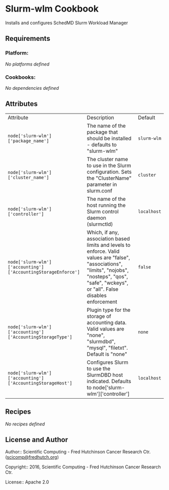 Slurm-wlm Cookbook
==================

Installs and configures SchedMD Slurm Workload Manager

Requirements
------------

### Platform:

*No platforms defined*

### Cookbooks:

*No dependencies defined*

Attributes
----------

<table>
  <tr>
    <td>Attribute</td>
    <td>Description</td>
    <td>Default</td>
  </tr>
  <tr>
    <td><code>node['slurm-wlm']['package_name']</code></td>
    <td>The name of the package that should be installed - defaults to "slurm-wlm"</td>
    <td><code>slurm-wlm</code></td>
  </tr>
  <tr>
    <td><code>node['slurm-wlm']['cluster_name']</code></td>
    <td>The cluster name to use in the Slurm configuration. Sets the "ClusterName" parameter in slurm.conf</td>
    <td><code>cluster</code></td>
  </tr>
  <tr>
    <td><code>node['slurm-wlm']['controller']</code></td>
    <td>The name of the host running the Slurm control daemon (slurmctld)</td>
    <td><code>localhost</code></td>
  </tr>
  <tr>
    <td><code>node['slurm-wlm']['accounting']['AccountingStorageEnforce']</code></td>
    <td>Which, if any, association based limits and levels to enforce.  Valid values are "false", "associations", "limits", "nojobs", "nosteps", "qos", "safe", "wckeys", or "all".  False disables enforcement</td>
    <td><code>false</code></td>
  </tr>
  <tr>
    <td><code>node['slurm-wlm']['accounting']['AccountingStorageType']</code></td>
    <td>Plugin type for the storage of accounting data.  Valid values are "none", "slurmdbd", "mysql", "filetxt".  Default is "none"</td>
    <td><code>none</code></td>
  </tr>
  <tr>
    <td><code>node['slurm-wlm']['accounting']['AccountingStorageHost']</code></td>
    <td>Configures Slurm to use the SlurmDBD host indicated. Defaults to node['slurm-wlm']['controller']</td>
    <td><code>localhost</code></td>
  </tr>
</table>

Recipes
-------

*No recipes defined*

License and Author
------------------

Author:: Scientific Computing - Fred Hutchinson Cancer Research Ctr. (<scicomp@fredhutch.org>)

Copyright:: 2016, Scientific Computing - Fred Hutchinson Cancer Research Ctr.

License:: Apache 2.0

